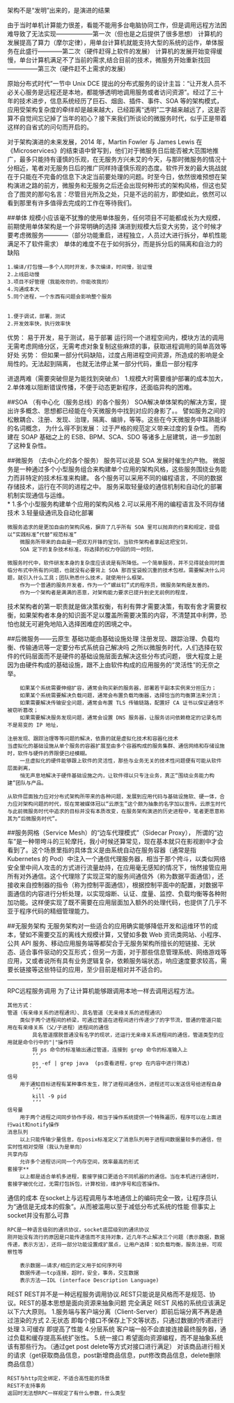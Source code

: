 架构不是“发明”出来的，是演进的结果

由于当时单机计算能力很差，看能不能用多台电脑协同工作，但是调用远程方法困难导致了无法实现——————第一次（但也是之后提供了很多思想）
计算机的发展提高了算力（摩尔定律），用单台计算机就能支持大型的系统的运作，单体服务在此盛行————第二次（硬件赶得上软件的发展）
计算机的发展开始变得缓慢，单台计算机满足不了当前的需求,结合目前的技术，微服务开始重新找回—————第三次（硬件赶不上需求的发展）


原始分布式时代”一节中 Unix DCE 提出的分布式服务的设计主旨：“让开发人员不必关心服务是远程还是本地，都能够透明地调用服务或者访问资源”。经过了三十年的技术进步，信息系统经历了巨石、烟囱、插件、事件、SOA 等的架构模式，应用受架构复杂度的牵绊却是越来越大，已经距离“透明”二字越来越远了，这是否算不自觉间忘记掉了当年的初心？接下来我们所谈论的微服务时代，似乎正是带着这样的自省式的问句而开启的。

对于架构演进的未来发展，2014 年，Martin Fowler 与 James Lewis 在《Microservices》的结束语中曾写到，他们对于微服务日后能否被大范围地推广，最多只能持有谨慎的乐观，在无服务方兴未艾的今天，与那时微服务的情况十分相近，笔者对无服务日后的推广同样持谨慎乐观的态度。软件开发的最大挑战就在于只能在不完备的信息下决定当前要处理的问题。时至今日，依然很难预想在架构演进之路的前方，微服务和无服务之后还会出现何种形式的架构风格，但这也契合了图灵的那句名言：尽管目光所及之处，只是不远的前方，即使如此，依然可以看到那里有许多值得去完成的工作在等待我们。





##单体
规模小应该毫不犹豫的使用单体服务，任何项目不可能都成长为大规模，前期使用单体架构是一个非常明确的选择
演进到规模大后变大劣势，这个时候才要考虑微服务————（部分功能重启，进程独立，人员过大进行拆分，单机性能满足不了软件需求）
单体的难度不在于如何拆分，而是拆分后的隔离和自治力的缺陷

    1.编译/打包慢——多个人同时开发，多次编译，时间慢，验证慢
    2.上线启动慢
    3.项目不好管理（我能改你的，你能改我的）
    4.沟通成本大
    5.同个进程，一个东西有问题会影响整个服务
    
    
    1.便于调试，部署，测试
    2.开发效率快，执行效率快




优势：
    易于开发，易于测试，易于部署
    运行同一个进程空间内，模块方法的调用无需考虑网络分区，无需考虑对象复制这些麻烦的事，获取进程调用的简单高效等好处
劣势：
    但如果一部分代码缺陷，过度占用进程空间资源，所造成的影响是全局性的。无法起到隔离，
    也就无法停止某一部分代码，重启一部分程序

进退两难（需要突破但是为能找到突破点）
    1.规模大时需要维护部署的成本加大，
    2.单体难以阻断错误传播，不便于动态更新程序，还面临异构的困难。




##SOA （有中心化（服务总线）的各个服务）
    SOA解决单体架构的解决方案，提出许多概念、思想都已经能在今天微服务中找到对应的身影了。。
        譬如服务之间的松散耦合、注册、发现、治理，隔离、编排，等等。这些在今天微服务中耳熟能详的名词概念，
    为什么得不到发展：
        过于严格的规范定义带来过度的复杂性。
            而构建在 SOAP 基础之上的 ESB、BPM、SCA、SDO 等诸多上层建筑，进一步加剧了这种复杂性。




##微服务 （去中心化的各个服务）
    服务可以说是 SOA 发展时催生的产物。
    微服务是一种通过多个小型服务组合来构建单个应用的架构风格，这些服务围绕业务能力而非特定的技术标准来构建。
    各个服务可以采用不同的编程语言，不同的数据存储技术，运行在不同的进程之中。
    服务采取轻量级的通信机制和自动化的部署机制实现通信与运维。  
    *   1.多个小型服务构建单个应用的架构风格
        2.可以采用不用的编程语言及不同存储技术
        3.轻量级通讯及自动化部署

    微服务追求的是更加自由的架构风格，摒弃了几乎所有 SOA 里可以抛弃的约束和规定，提倡以“实践标准”代替“规范标准”
        微服务所带来的自由是一把双刃开锋的宝剑，当软件架构者拿起这把宝剑，
        SOA 定下的复杂技术标准，将选择的权力夺回的同一时刻，
        
    微服务时代中，软件研发本身的复杂度应该说是有所降低。一个简单服务，并不见得就会同时面临分布式中所有的问题，也就没有必要背上 SOA 那百宝袋般沉重的技术包袱。需要解决什么问题，就引入什么工具；团队熟悉什么技术，就使用什么框架。
        作为一个普通的服务开发者，作为一个“螺丝钉”式的程序员，微服务架构是友善的。
        作为一个架构者是满满的恶意，对架构能力要求已提升到史无前例的程度，

技术架构者的第一职责就是做决策权衡，有利有弊才需要决策，有取有舍才需要权衡，如果架构者本身的知识面不足以覆盖所需要决策的内容，不清楚其中利弊，恐怕也就无可避免地陷入选择困难症的困境之中。




##后微服务——云原生 
    基础功能由基础设施处理
    注册发现、跟踪治理、负载均衡、传输通讯等一定要分布式系统自己解决吗
    之所以微服务时代，人们选择在软件的代码层面而不是硬件的基础设施层面去解决这些分布式问题，
    很大程度上是因为由硬件构成的基础设施，跟不上由软件构成的应用服务的“灵活性”的无奈之举。

        如果某个系统需要伸缩扩容，通常会购买新的服务器，部署若干副本实例来分担压力；
        如果某个系统需要解决负载问题，通常会布置负载均衡器，选择恰当的均衡算法来分流；
        如果需要解决传输安全问题，通常会布置 TLS 传输链路，配置好 CA 证书以保证通信不被窃听篡改；
        如果需要解决服务发现问题，通常会设置 DNS 服务器，让服务访问依赖稳定的记录名而不是易变的 IP 地址，
        
    注册发现、跟踪治理等等问题的解决，依靠的就是虚拟化技术和容器化技术
    当虚拟化的基础设施从单个服务的容器扩展至由多个容器构成的服务集群、通信网络和存储设施时，软件与硬件的界限便已经模糊。
        一旦虚拟化的硬件能够跟上软件的灵活性，那些与业务无关的技术性问题便有可能从软件层面剥离，
        悄无声息地解决于硬件基础设施之内，让软件得以只专注业务，真正“围绕业务能力构建”团队与产品。

    从软件层面独力应对分布式架构所带来的各种问题，发展到应用代码与基础设施软、硬一体，合力应对架构问题的时代，现在常被媒体冠以“云原生”这个颇为抽象的名字加以宣传。云原生时代与此前微服务时代中追求的目标并没有本质改变，在服务架构演进的历史进程中，笔者更愿意称其为“后微服务时代”。




##服务网格（Service Mesh）的“边车代理模式”（Sidecar Proxy），
    所谓的“边车”是一种带垮斗的三轮摩托，我小时候还算常见，现在基本就只在影视剧中才会看到了。这个场景里指的具体含义是由系统自动在服务容器（通常是指 Kubernetes 的 Pod）中注入一个通信代理服务器，相当于那个挎斗，以类似网络安全里中间人攻击的方式进行流量劫持，在应用毫无感知的情况下，悄然接管应用所有对外通信。这个代理除了实现正常的服务间通信外（称为数据平面通信），还接收来自控制器的指令（称为控制平面通信），根据控制平面中的配置，对数据平面通信的内容进行分析处理，以实现熔断、认证、度量、监控、负载均衡等各种附加功能。这样便实现了既不需要在应用层面加入额外的处理代码，也提供了几乎不亚于程序代码的精细管理能力。




##无服务架构
    无服务架构对一些适合的应用确实能够降低开发和运维环节的成本，譬如不需要交互的离线大规模计算，又譬如多数 Web 资讯类网站、小程序、公共 API 服务、移动应用服务端等都契合于无服务架构所擅长的短链接、无状态、适合事件驱动的交互形式；但另一方面，对于那些信息管理系统、网络游戏等应用，又或者说所有具有业务逻辑复杂，依赖服务端状态，响应速度要求较高，需要长链接等这些特征的应用，至少目前是相对并不适合的。


---------------
RPC远程服务调用
    为了让计算机能够跟调用本地一样去调用远程方法。

    其他方式：  
    管道（有亲缘关系的进程通讯）、具名管道（无亲缘关系的进程通讯）
        类似于两个进程间的桥梁，可通过管道在进程间进行传递少了的字节流，普通的管道只能用在有亲缘关系（父/子进程）进程间的通信
            具名管道摆脱普通没有名字的现状，还运行无亲缘关系进程间的通信，管道类型的应用就是命令行中的"|"操作符
            将 ps 命令的标准输出通过管道，连接到 grep 命令的标准输入上
            ‘’‘
            ps -ef | grep java  (ps查看进程，grep 在内容中进行筛选)
            ’‘’
    信号
        用于通知目标进程有某种事件发生，除了进程间通信外，进程还可以发送信号给进程自身
            ‘’‘
            kill -9 pid
            ‘’‘
    信号量
        用于两个进程之间同步协作手段，相当于操作系统提供一个特殊遍历，程序可以在上面进行wait和notify操作
    消息队列
        以上只能传输少量信息，在posix标准定义了消息队列用于进程间数据量较多的通信，但实时性相对受限（我认为是单向）
    共享内存
        允许多个进程访问同一个内存空间，效率最高的形式
    套接字**
        以上都是适合单机多进程，套接字接口更适合不同机器的的通信。当在本机进行通信时，套接字被优化过，无需打包拆包，计算校验，维护序号和应答操作。
    
通信的成本
    在socket上与远程调用与本地通信上的编码完全一致，让程序员认为“通信是无成本的假象”。从而被滥用以至于减低分布式系统的性能
        但事实上socket并没有那么可靠
        
    RPC是一种语言级别的通讯协议，socket底层级别的通讯协议
    刚开始没有流行的原因是只能传递值而不支持对象，近几年不止解决三个问题（表示数据，数据传递，表示方法），还将一部分功能设置成扩展点，让用户选择：如负载均衡，服务注册，可观察性等
    
        表示数据——请求/相应的定义用于如何序列号
        数据传递——tcp连接，超时，安全，事务，交互数据
        表示方法——IDL (interface Description Language)
    
    
    
   
       



REST
    REST并不是一种远程服务调用协议.REST只能说是风格而不是规范、协议。REST的基本思想是面向资源来抽象问题
    完全满足 REST 风格的系统应该满足以下六大原则。
        1.服务端与客户端分离（Client-Server）即前后端分离不再是通过渲染的方式
        2.无状态 即每个接口不保存上下文等状态，只通过数据的传递进行处理
        3.可缓存 即提高了性能
        4.分层系统 客户端一般不会直接连接最终服务器，通过负载和缓存提高系统扩张性。
        5.统一接口 希望面向资源编程，而不是抽象系统该有那些行为。（通过get post delete等方式对接口进行满足）
            对该商品进行相关的请求（get获取商品信息，post新增商品信息，put修改商品信息，delete删除商品信息）


    REST与http完全绑定，不适合高性能的场景
    REST不支持事务
    返回时无法想RPC一样规定了有什么参数，什么类型  
    


    
